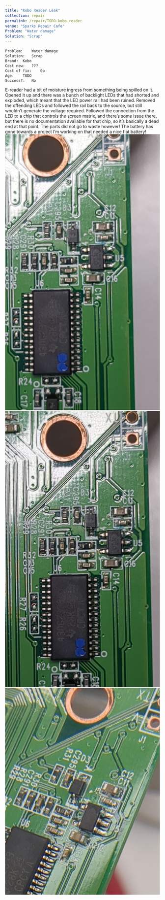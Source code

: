 ```yaml
---
title: "Kobo Reader Leak"
collection: repair
permalink: /repair/TODO-kobo_reader
venue: "Sparks Repair Cafe"
Problem: "Water damage"
Solution: "Scrap"
---
```

```
Problem:    Water damage 
Solution:   Scrap 
Brand:  Kobo 
Cost new:   ??? 
Cost of fix:    0p 
Age:    TODO 
Success?:   No 
```
E-reader had a bit of moisture ingress from something being spilled on it. Opened it up and there was a bunch of backlight LEDs that had shorted and exploded, which meant that the LED power rail had been ruined. Removed the offending LEDs and followed the rail back to the source, but still wouldn’t generate the voltage required. Followed the connection from the LED to a chip that controls the screen matrix, and there’s some issue there, but there is no documentation available for that chip, so it’s basically a dead end at that point. The parts did not go to waste however! The battery has gone towards a project I’m working on that needed a nice flat battery!
![](/images/repair_cafe/kobo_reader/kobo_reader_2.jpg)
![](/images/repair_cafe/kobo_reader/kobo_reader_3.jpg)
![](/images/repair_cafe/kobo_reader/kobo_reader_1.jpg)
